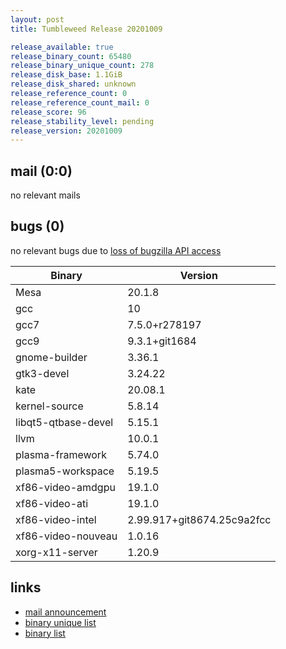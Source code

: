 ```yaml
---
layout: post
title: Tumbleweed Release 20201009

release_available: true
release_binary_count: 65480
release_binary_unique_count: 278
release_disk_base: 1.1GiB
release_disk_shared: unknown
release_reference_count: 0
release_reference_count_mail: 0
release_score: 96
release_stability_level: pending
release_version: 20201009
---
```


## mail (0:0)

no relevant mails

## bugs (0)

<!--more-->

no relevant bugs due to [loss of bugzilla API access](https://bugzilla.opensuse.org/show_bug.cgi?id=1157722)

Binary | Version
--- | ---
Mesa | 20.1.8
gcc | 10
gcc7 | 7.5.0+r278197
gcc9 | 9.3.1+git1684
gnome-builder | 3.36.1
gtk3-devel | 3.24.22
kate | 20.08.1
kernel-source | 5.8.14
libqt5-qtbase-devel | 5.15.1
llvm | 10.0.1
plasma-framework | 5.74.0
plasma5-workspace | 5.19.5
xf86-video-amdgpu | 19.1.0
xf86-video-ati | 19.1.0
xf86-video-intel | 2.99.917+git8674.25c9a2fcc
xf86-video-nouveau | 1.0.16
xorg-x11-server | 1.20.9

## links

- [mail announcement](https://lists.opensuse.org/opensuse-factory/2020-10/msg00082.html)
- [binary unique list](http://download.opensuse.org/history/20201009/rpm.unique.list)
- [binary list](http://download.opensuse.org/history/20201009/rpm.list)
